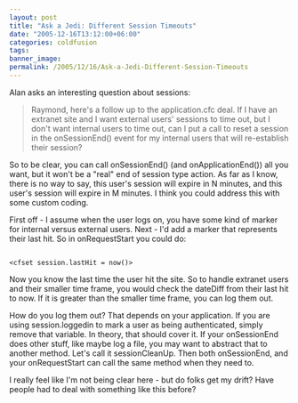 ```yaml
---
layout: post
title: "Ask a Jedi: Different Session Timeouts"
date: "2005-12-16T13:12:00+06:00"
categories: coldfusion 
tags: 
banner_image: 
permalink: /2005/12/16/Ask-a-Jedi-Different-Session-Timeouts
---
```


Alan asks an interesting question about sessions:

<blockquote>
Raymond, here's a follow up to the application.cfc deal.  If I have an extranet site and I want external users' sessions to time out, but I don't want internal users to time out, can I put a call to reset a session in the onSessionEnd() event for my internal users that will re-establish their session?
</blockquote>

So to be clear, you can call onSessionEnd() (and onApplicationEnd()) all you want, but it won't be a "real" end of session type action. As far as I know, there is no way to say, this user's session will expire in N minutes, and this user's session will expire in M minutes. I think you could address this with some custom coding. 

First off - I assume when the user logs on, you have some kind of marker for internal versus external users. Next - I'd add a marker that represents their last hit. So in onRequestStart you could do:

<code>
&lt;cfset session.lastHit = now()&gt;
</code>

Now you know the last time the user hit the site. So to handle extranet users and their smaller time frame, you would check the dateDiff from their last hit to now. If it is greater than the smaller time frame, you can log them out.

How do you log them out? That depends on your application. If you are using session.loggedin to mark a user as being authenticated, simply remove that variable. In theory, that should cover it. If your onSessionEnd does other stuff, like maybe log a file, you may want to abstract that to another method. Let's call it sessionCleanUp. Then both onSessionEnd, and your onRequestStart can call the same method when they need to.

I really feel like I'm not being clear here - but do folks get my drift? Have people had to deal with something like this before?